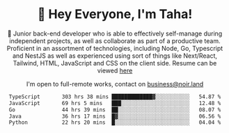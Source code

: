 <div align="center">

<h1 align="center">👋 Hey Everyone, I'm Taha! </h1>
  
<p>
  
 🎉 Junior back-end developer who is able to effectively self-manage during independent projects, as well as collaborate as part of a productive team. Proficient in an assortment of technologies, including Node, Go, Typescript and NestJS as well as experienced using sort of things like Next/React, Tailwind, HTML, JavaScript and CSS on the client side. Resume can be viewed [here](https://cdn.noir.land/resume)

</p>
   
<p align="center">

  I'm open to full-remote works, contact on [business@noir.land](mailto:business@noir.land) 
 
 </p>
   

  
<!--START_SECTION:waka-->

```txt
TypeScript       303 hrs 38 mins █████████████▓░░░░░░░░░░░   54.87 %
JavaScript       69 hrs 5 mins   ███░░░░░░░░░░░░░░░░░░░░░░   12.48 %
Go               44 hrs 39 mins  ██░░░░░░░░░░░░░░░░░░░░░░░   08.07 %
Java             36 hrs 17 mins  █▓░░░░░░░░░░░░░░░░░░░░░░░   06.56 %
Python           22 hrs 20 mins  █░░░░░░░░░░░░░░░░░░░░░░░░   04.04 %
```

<!--END_SECTION:waka-->
